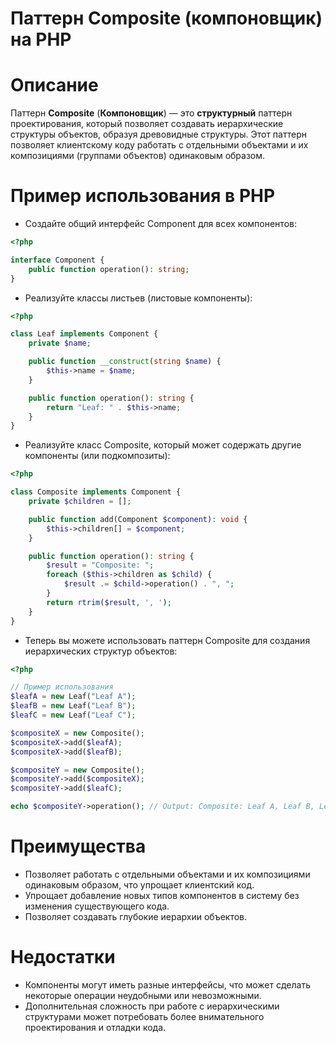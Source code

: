 # Паттерн Composite (компоновщик) на PHP

# Описание

Паттерн **Composite** (**Компоновщик**) — это **структурный** паттерн проектирования, который позволяет создавать иерархические структуры объектов, образуя древовидные структуры. Этот паттерн позволяет клиентскому коду работать с отдельными объектами и их композициями (группами объектов) одинаковым образом.

# Пример использования в PHP

* Создайте общий интерфейс Component для всех компонентов:
```php
<?php

interface Component {
    public function operation(): string;
}
```

* Реализуйте классы листьев (листовые компоненты):
```php
<?php

class Leaf implements Component {
    private $name;

    public function __construct(string $name) {
        $this->name = $name;
    }

    public function operation(): string {
        return "Leaf: " . $this->name;
    }
}
```

* Реализуйте класс Composite, который может содержать другие компоненты (или подкомпозиты):
```php
<?php

class Composite implements Component {
    private $children = [];

    public function add(Component $component): void {
        $this->children[] = $component;
    }

    public function operation(): string {
        $result = "Composite: ";
        foreach ($this->children as $child) {
            $result .= $child->operation() . ", ";
        }
        return rtrim($result, ', ');
    }
}
```

* Теперь вы можете использовать паттерн Composite для создания иерархических структур объектов:
```php
<?php

// Пример использования
$leafA = new Leaf("Leaf A");
$leafB = new Leaf("Leaf B");
$leafC = new Leaf("Leaf C");

$compositeX = new Composite();
$compositeX->add($leafA);
$compositeX->add($leafB);

$compositeY = new Composite();
$compositeY->add($compositeX);
$compositeY->add($leafC);

echo $compositeY->operation(); // Output: Composite: Leaf A, Leaf B, Leaf C
```

# Преимущества

* Позволяет работать с отдельными объектами и их композициями одинаковым образом, что упрощает клиентский код.
* Упрощает добавление новых типов компонентов в систему без изменения существующего кода.
* Позволяет создавать глубокие иерархии объектов.

# Недостатки

* Компоненты могут иметь разные интерфейсы, что может сделать некоторые операции неудобными или невозможными.
* Дополнительная сложность при работе с иерархическими структурами может потребовать более внимательного проектирования и отладки кода.